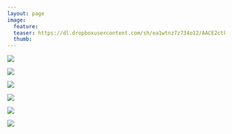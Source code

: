 ```yaml
---
layout: page
image:
  feature:
  teaser: https://dl.dropboxusercontent.com/sh/ea1wtnz7z734o12/AACE2ctkxwtVTT0M291qIFMta/luontokuvat/kev%C3%A4t/DS16869-245px.jpg
  thumb:
---
```


[![](https://dl.dropboxusercontent.com/sh/ea1wtnz7z734o12/AACkFlJ-TqoIaxaGBM6ZvkTaa/luontokuvat/kev%C3%A4t/DS16751-800px.jpg)](https://dl.dropboxusercontent.com/sh/ea1wtnz7z734o12/AADGRihNpZ4N92KjoYEtjv8ga/luontokuvat/kev%C3%A4t/DS16751.jpg)

[![](https://dl.dropboxusercontent.com/sh/ea1wtnz7z734o12/AACctFZCk_GTcUcTPMaGcv64a/luontokuvat/kev%C3%A4t/DS16752-800px.jpg)](https://dl.dropboxusercontent.com/sh/ea1wtnz7z734o12/AADIq8YwPEtCmTD2_Ox53P5fa/luontokuvat/kev%C3%A4t/DS16752.jpg)

[![](https://dl.dropboxusercontent.com/sh/ea1wtnz7z734o12/AADe1H3Jvqo_P1RnLLvZo9QWa/luontokuvat/kev%C3%A4t/DS16756-800px.jpg)](https://dl.dropboxusercontent.com/sh/ea1wtnz7z734o12/AADUqUjExW-jnBplCDNyeEaAa/luontokuvat/kev%C3%A4t/DS16756.jpg)

[![](https://dl.dropboxusercontent.com/sh/ea1wtnz7z734o12/AACZKnzjEapTZqVZnBdvshA0a/luontokuvat/kev%C3%A4t/DS16791-800px.jpg)](https://dl.dropboxusercontent.com/sh/ea1wtnz7z734o12/AACxGoxjKakEn_Sx2YRWZttla/luontokuvat/kev%C3%A4t/DS16791.jpg)

[![](https://dl.dropboxusercontent.com/sh/ea1wtnz7z734o12/AAAoAJGAEmRwSX4zaIxTmucBa/luontokuvat/kev%C3%A4t/DS16855-800px.jpg)](https://dl.dropboxusercontent.com/sh/ea1wtnz7z734o12/AADRJMP7dYcu-vEMVP8VxS2Ha/luontokuvat/kev%C3%A4t/DS16855.jpg)

[![](https://dl.dropboxusercontent.com/sh/ea1wtnz7z734o12/AACaGy7kIdZ-MEp32qpwHTaea/luontokuvat/kev%C3%A4t/DS16869-800px.jpg)](https://dl.dropboxusercontent.com/sh/ea1wtnz7z734o12/AAC2A4AiWxBT3ODvV4dyaoUKa/luontokuvat/kev%C3%A4t/DS16869.jpg)
